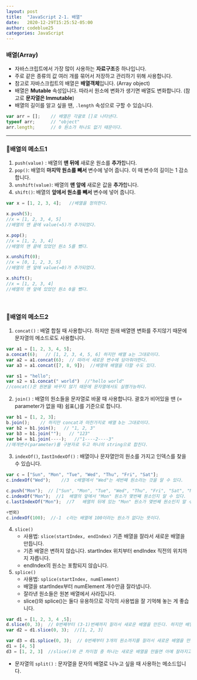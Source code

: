 ```yaml
---
layout: post
title:  "JavaScript 2-1. 배열"
date:   2020-12-29T15:25:52-05:00
author: codeblue25
categories: JavaScript
---
```


<h3>배열(Array)</h3>

* 자바스크립트에서 가장 많이 사용하는 **자료구조**중 하나입니다.
* 주로 같은 종류의 값 여러 개를 묶어서 저장하고 관리하기 위해 사용합니다. 
* 참고로 자바스크립트의 배열은 **배열객체**입니다. (Array object)
* 배열은 **Mutable** 속성입니다. 따라서 원소에 변화가 생기면 배열도 변화합니다. (참고로 **문자열은 Immutable**)
* 배열의 길이를 알고 싶을 땐, `.length` 속성으로 구할 수 있습니다.

```javascript
var arr = [];    // 배열은 각괄호 []로 나타낸다.
typeof arr;      // "object"
arr.length;      // 0 원소가 하나도 없기 때문이다.
```



-----

<h3>🔹배열의 메소드1</h3>

1. `push(value)` : 배열의 **맨 뒤에** 새로운 원소를 **추가**합니다.
2. `pop()`: 배열의 **마지막 원소를 빼서** 변수에 넣어 줍니다. 이 때 변수의 길이는 1 감소합니다.
3. `unshift(value)`: 배열의 **맨 앞에** 새로운 값을 **추가**합니다.
4. `shift()`: 배열의 **앞에서 원소를 빼서** 변수에 넣어 줍니다.

```javascript
var x = [1, 2, 3, 4];   //배열을 정의한다.

x.push(5);
//x = [1, 2, 3, 4, 5]
//배열의 맨 끝에 value(=5)가 추가되었다.	

x.pop();
//x = [1, 2, 3, 4]
//배열의 맨 끝에 있었던 원소 5를 뺐다.

x.unshift(0);
//x = [0, 1, 2, 3, 5]
//배열의 맨 앞에 value(=0)가 추가되었다.

x.shift();
//x = [1, 2, 3, 4]
//배열의 맨 앞에 있었던 원소 0을 뺐다.
```

<br/>

<h3>🔸배열의 메소드2</h3>

1. `concat()` : 배열 합칠 때 사용합니다. 하지만 원래 배열엔 변화를 주지않기 때문에 문자열의 메소드로도 사용합니다.
```javascript
var a1 = [1, 2, 3, 4, 5];
a.concat(6);   // [1, 2, 3, 4, 5, 6] 하지만 배열 a는 그대로이다.
var a2 = a1.concat(6);  // 따라서 새로운 변수에 담아줘야한다.
var a3 = a1.concat([7, 8, 9]);  //배열에 배열을 더할 수도 있다.

var s1 = "hello";
var s2 = s1.concat(" world")  //"hello world"
//concat()은 원본을 바꾸지 않기 때문에 문자열에서도 실행가능하다.
```

2. `join()` : 배열의 원소들을 문자열로 바꿀 때 사용합니다. 괄호가 비어있을 땐 (= parameter가 없을 때) 쉼표(,)를 기준으로 합니다.
```javascript
var b1 = [1, 2, 3];
b.join();    // 하지만 concat과 마찬가지로 배열 b는 그대로이다.
var b2 = b1.join();   // "1, 2, 3" 
var b3 = b1.join("");   // "123"
var b4 = b1.join(----);   //"1----2----3"
//매개변수(parameter)를 구분자로 두고 하나의 string으로 합친다.
```

3. `indexOf()`, `IastIndexOf()` : 배열이나 문자열안의 원소를 가지고 인덱스를 찾을 수 있습니다.
```javascript
var c = ["Sun", "Mon", "Tue", "Wed", "Thu", "Fri", "Sat"];
c.indexOf("Wed");    //3  c배열에서 "Wed"는 세번째 원소라는 것을 알 수 있다.

c.push("Mon");  // ["Sun", "Mon", "Tue", "Wed", "Thu", "Fri", "Sat", "Mon"] 배열의 끝에 원소를 추가했다.
c.indexOf("Mon");  //1  배열의 앞에서 "Mon" 원소가 몇번째 원소인지 알 수 있다.
c.lastIndexOf("Mon");  //7   배열의 뒤에 있는 "Mon" 원소가 몇번째 원소인지 알 수 있다.

+번외)
c.indexOf(100);  //-1  c라는 배열에 100이라는 원소가 없다는 뜻이다.
```

4. `slice()`  
   - 사용법: `slice(startIndex, endIndex)` 기존 배열을 잘라서 새로운 배열을 만듭니다.
   - 기존 배열은 변하지 않습니다. startIndex 위치부터 endIndex 직전의 위치까지 자릅니다. 
   - endIndex의 원소는 포함되지 않습니다.
5. `splice()` 
   - 사용법: `splice(startIndex, numElement)`
   - 배열을 startIndex부터 numElement 개수만큼 잘라냅니다.
   - 잘라낸 원소들은 원본 배열에서 사라집니다.
   - slice()와 splice()는 둘다 유용하므로 각각의 사용법을 잘 기억해 놓는 게 좋습니다.
```javascript
var d1 = [1, 2, 3, 4 ,5];
d.slice(0, 3);  // 0번째부터 (3-1)번째까지 잘라서 새로운 배열을 만든다. 하지만 배열 d는 그대로이다.
var d2 = d1.slice(0, 3);  //[1, 2, 3]

var d3 = d1.splice(0, 3);  // 0번째부터 3개의 원소까지를 잘라서 새로운 배열을 만든다. 
d1 = [4, 5]
d3 = [1, 2, 3]  //slice()와 큰 차이점 중 하나는 새로운 배열을 만들면 아예 잘라지고 나머지 원소들만 기존의 배열에 남는다는 것이다.
```

* 문자열의 `split()` : 문자열을 문자의 배열로 나누고 싶을 때 사용하는 메소드입니다.